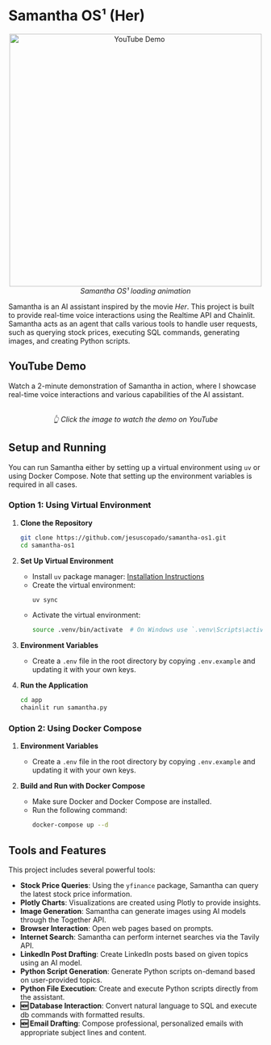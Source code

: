 # Samantha OS¹ (Her)

<p align="center">
   <a href="https://fokkemars.com/os1">
    <img src="images/os1.gif" alt="YouTube Demo" width="500">
  </a>
  <br>
  <em>Samantha OS¹ loading animation</em>
</p>

Samantha is an AI assistant inspired by the movie *Her*. This project is built to provide real-time voice interactions using the Realtime API and Chainlit. Samantha acts as an agent that calls various tools to handle user requests, such as querying stock prices, executing SQL commands, generating images, and creating Python scripts.

## YouTube Demo
Watch a 2-minute demonstration of Samantha in action, where I showcase real-time voice interactions and various capabilities of the AI assistant.

<p align="center">
  <a href="https://www.youtube.com/watch?v=qVstKgrwX_o">
  
  </a>
  <br>
  <em>👆 Click the image to watch the demo on YouTube</em>
</p>


## Setup and Running

You can run Samantha either by setting up a virtual environment using `uv` or using Docker Compose. Note that setting up the environment variables is required in all cases.

### Option 1: Using Virtual Environment

1. **Clone the Repository**
   ```sh
   git clone https://github.com/jesuscopado/samantha-os1.git
   cd samantha-os1
   ```

2. **Set Up Virtual Environment**
   - Install `uv` package manager: [Installation Instructions](https://docs.astral.sh/uv/getting-started/installation/)
   - Create the virtual environment:
     ```sh
     uv sync
     ```
   - Activate the virtual environment:
     ```sh
     source .venv/bin/activate  # On Windows use `.venv\Scripts\activate`
     ```

3. **Environment Variables**
   - Create a `.env` file in the root directory by copying `.env.example` and updating it with your own keys.

4. **Run the Application**
   ```sh
   cd app
   chainlit run samantha.py
   ```

### Option 2: Using Docker Compose

1. **Environment Variables**
   - Create a `.env` file in the root directory by copying `.env.example` and updating it with your own keys.

2. **Build and Run with Docker Compose**
   - Make sure Docker and Docker Compose are installed.
   - Run the following command:
     ```sh
     docker-compose up --d
     ```

## Tools and Features

This project includes several powerful tools:

- **Stock Price Queries**: Using the `yfinance` package, Samantha can query the latest stock price information.
- **Plotly Charts**: Visualizations are created using Plotly to provide insights.
- **Image Generation**: Samantha can generate images using AI models through the Together API.
- **Browser Interaction**: Open web pages based on prompts.
- **Internet Search**: Samantha can perform internet searches via the Tavily API.
- **LinkedIn Post Drafting**: Create LinkedIn posts based on given topics using an AI model.
- **Python Script Generation**: Generate Python scripts on-demand based on user-provided topics.
- **Python File Execution**: Create and execute Python scripts directly from the assistant.
- **🆕 Database Interaction**: Convert natural language to SQL and execute db commands with formatted results.
- **🆕 Email Drafting**: Compose professional, personalized emails with appropriate subject lines and content.

